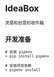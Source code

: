 # IdeaBox

灵感和创意的收件箱  

## 开发准备
```shell
# 安装 pipenv
> pip install pipenv

# 安装项目依赖
> pipenv install
```